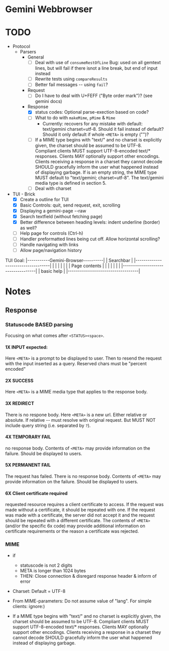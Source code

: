 # Gemini Webbrowser

# TODO
- Protocol
  - Parsers
    - General
      - [ ] Deal with use of `consumeRestOfLine` Bug: used on all gemtext lines, but will fail if there isnot a line break, but end of input instead
      - [ ] Rewrite tests using `compareResults`
      - [ ] Better fail messages -- using `fail`?
    - Request
      - [ ] Do I have to deal with U+FEFF ("Byte order mark")? (see gemini docs)
    - Response
      - [x] status codes: Optional parse-exection based on code?
      - [ ] What to do with `makeMime`, `pMime` & `Mime`
        - Currently: recovers for any mistake with default: text/gemini charset=utf-8. Should it fail instead of default? Should it only default if whole `<META>` is empty ("")?
      - [ ] If a MIME type begins with "text/" and no charset is explicitly given, the charset should be assumed to be UTF-8. Compliant clients MUST support UTF-8-encoded text/* responses. Clients MAY optionally support other encodings. Clients receiving a response in a charset they cannot decode SHOULD gracefully inform the user what happened instead of displaying garbage. If <META> is an empty string, the MIME type MUST default to "text/gemini; charset=utf-8". The text/gemini media type is defined in section 5.
      - [ ] Deal with charset
- TUI - Brick
  - [x] Create a outline for TUI
  - [x] Basic Controls: quit, send request, exit, scrolling
  - [x] Displaying a gemini-page --raw
  - [x] Search textfield (without fetching page)
  - [x] Better difference between heading levels: indent underline (border) as well?
  - [ ] Help page for controls (Ctrl-h)
  - [ ] Handler preformatted lines being cut off. Allow horizontal scrolling?
  - [ ] Handle navigating with links
  - [ ] Allow page/navigation history

TUI Goal:
|-----------Gemini-Browser----------|
|             Searchbar             |
|-----------------------------------|
|                                   |
|                                   |
|                                   |
|          Page contents            |
|                                   |
|                                   |
|                                   |
|-----------------------------------|
|          basic help               |
|-----------------------------------|


# Notes

## Response


### Statuscode BASED parsing

Focusing on what comes after `<STATUS><space>`.

#### 1X INPUT expected:

Here `<META>` is a prompt to be displayed to user.
Then to resend the request with the input inserted as a query.
  Reserved chars must be "percent encoded"

#### 2X SUCCESS

Here `<META>` is a MIME media type that applies to the response body.


#### 3X REDIRECT

There is no respone body.
Here `<META>` is a new url. Either relative or absolute. 
If relative -- must resolve with original request. But MUST NOT include query string (i.e. separated by `?`).

#### 4X TEMPORARY FAIL

no response body. 
Contents of `<META>` may provide information on the failure. Should be displayed to users.

#### 5X PERMANENT FAIL
The request has failed. There is no response body.
Contents of `<META>` may provide information on the failure. Should be displayed to users.


#### 6X Client certificate required
requested resource requires a client certificate to access.
If the request was made without a certificate, it should be repeated with one. 
If the request was made with a certificate, the server did not accept it and the request should be repeated with a different certificate. 
The contents of `<META>` (and/or the specific 6x code) may provide additional information on certificate requirements or the reason a certificate was rejected.

### MIME
- if
  - statuscode is not 2 digits
  - META is longer than 1024 bytes
  - THEN: Close connection & disregard response header & inform of error

 - Charset: Default = UTF-8
 - From MIME-parameters: Do not assume value of "lang". For simple clients: ignore:)
 - If a MIME type begins with "text/" and no charset is explicitly given, the charset should be assumed to be UTF-8. Compliant clients MUST support UTF-8-encoded text/* responses. Clients MAY optionally support other encodings. Clients receiving a response in a charset they cannot decode SHOULD gracefully inform the user what happened instead of displaying garbage.
